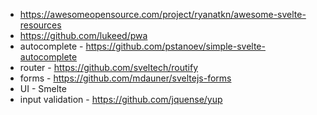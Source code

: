 - https://awesomeopensource.com/project/ryanatkn/awesome-svelte-resources
- https://github.com/lukeed/pwa
- autocomplete - https://github.com/pstanoev/simple-svelte-autocomplete
- router - https://github.com/sveltech/routify
- forms - https://github.com/mdauner/sveltejs-forms
- UI - Smelte
- input validation - https://github.com/jquense/yup
